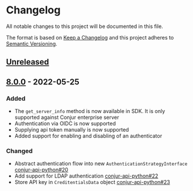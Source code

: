 # Changelog
All notable changes to this project will be documented in this file.

The format is based on [Keep a Changelog](http://keepachangelog.com/en/1.0.0/)
and this project adheres to [Semantic Versioning](http://semver.org/spec/v2.0.0.html).

## [Unreleased]

## [8.0.0] - 2022-05-25

### Added
- The `get_server_info` method is now available in SDK. It is only supported against Conjur enterprise server
- Authentication via OIDC is now supported
- Supplying api token manually is now supported
- Added support for enabling and disabling of an authenticator
### Changed
- Abstract authentication flow into new `AuthenticationStrategyInterface`
  [conjur-api-python#20](https://github.com/cyberark/conjur-api-python/pull/20)
- Add support for LDAP authentication
  [conjur-api-python#22](https://github.com/cyberark/conjur-api-python/pull/22)
- Store API key in `CreditentialsData` object
  [conjur-api-python#23](https://github.com/cyberark/conjur-api-python/pull/23)


[Unreleased]: https://github.com/cyberark/conjur-api-python/compare/v8.0.0...HEAD
[8.0.0]: https://github.com/cyberark/conjur-api-python/releases/tag/v8.0.0
